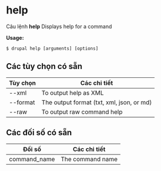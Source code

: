 # help
Câu lệnh **help** Displays help for a command

**Usage:**
```
$ drupal help [arguments] [options] 
```

## Các tùy chọn có sẵn
Tùy chọn | Các chi tiết
-------|-------------
--xml | To output help as XML
--format | The output format (txt, xml, json, or md)
--raw | To output raw command help

## Các đối số có sẵn
Đối số | Các chi tiết
---------|-------------
command_name | The command name
